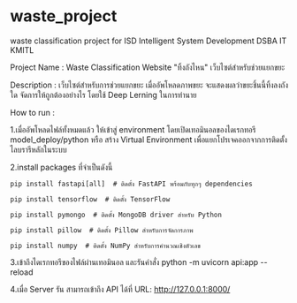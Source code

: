 # waste_project
waste classification project for ISD
Intelligent System Development DSBA IT KMITL

Project Name :
  Waste Classification Website "ทิ้งถังไหน" เว็บไซต์สำหรับช่วยแยกขยะ
  
Description :
  เว็บไซต์สำหรับการช่วยแยกขยะ เมื่ออัพโหลดภาพขยะ จะแสดงผลว่าขยะชิ้นนี้ทิ้งลงถังใด จัดการให้ถูกต้องอย่างไร โดยใช้ Deep Lerning ในการทำนาย
  
How to run :

  1.เมื่ออัพโหลดไฟล์ทั้งหมดแล้ว ให้เข้าสู่ environment โดยเปิดเทอมินอลของไดเรกทอรี model_deploy/python หรือ สร้าง Virtual Environment เพื่อแยกโปรเจคออกจากการติดตั้งไลบรารีหลักในระบบ
  
  2.install packages ที่จำเป็นดังนี้
  
    pip install fastapi[all]  # ติดตั้ง FastAPI พร้อมกับทุกๆ dependencies
    
    pip install tensorflow  # ติดตั้ง TensorFlow
    
    pip install pymongo  # ติดตั้ง MongoDB driver สำหรับ Python
    
    pip install pillow  # ติดตั้ง Pillow สำหรับการจัดการภาพ
    
    pip install numpy  # ติดตั้ง NumPy สำหรับการคำนวณเชิงตัวเลข


  3.เข้าถึงไดเรกทอรีของไฟล์ผ่านเทอมินอล และรันคำสั่ง python -m uvicorn api:app --reload

  4.เมื่อ Server รัน สามารถเข้าถึง API ได้ที่ URL: http://127.0.0.1:8000/
